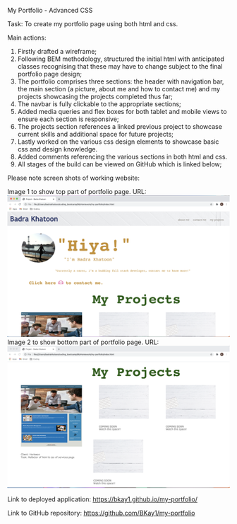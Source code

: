 My Portfolio - Advanced CSS

Task: To create my portfolio page using both html and css.

Main actions:

1.  Firstly drafted a wireframe;
2.  Following BEM methodology, structured the initial html with anticipated classes recognising that these may have to change subject to the final portfolio page design;
3.  The portfolio comprises three sections: the header with navigation bar, the main section (a picture, about me and how to contact me) and my projects showcasing the projects completed thus far;
4.  The navbar is fully clickable to the appropriate sections;
5.  Added media queries and flex boxes for both tablet and mobile views to ensure each section is responsive;
6.  The projects section references a linked previous project to showcase current skills and additional space for future projects;
7.  Lastly worked on the various css design elements to showcase basic css and design knowledge.
8.  Added comments referencing the various sections in both html and css.
9.  All stages of the build can be viewed on GitHub which is linked below;

Please note screen shots of working website:

Image 1 to show top part of portfolio page. URL: ![hwimage1](./assets/images/../../assets2/images/HWImage1.png)
Image 2 to show bottom part of portfolio page. URL: ![hwimage1](./assets/images/../../assets2/images/HWImage3.png)

Link to deployed application:
https://bkay1.github.io/my-portfolio/

Link to GitHub repository:
https://github.com/BKay1/my-portfolio
